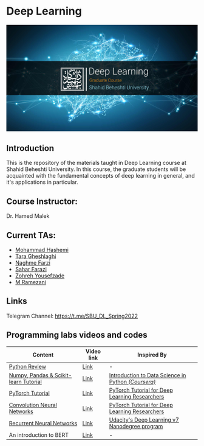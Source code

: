 # Deep Learning

<p align="center">
  <img src="https://github.com/SBU-CE/Deep-Learning/blob/main/images/course-logo.jpg">	
</p>

## Introduction

This is the repository of the materials taught in Deep Learning course at Shahid Beheshti University. In this course, the graduate students will be acquainted with the fundamental concepts of deep learning in general, and it's applications in particular.


## Course Instructor:

Dr. Hamed Malek

## Current TAs:

* [Mohammad Hashemi](https://github.com/mohammadhashemii)
* [Tara Gheshlaghi](https://github.com/GhTara)
* [Naghme Farzi](https://github.com/naghmefarzi)
* [Sahar Farazi](https://github.com/Sahari-96)
* [Zohreh Yousefzade](https://github.com/ZohrehYousefzadeh)
* [M Ramezani](https://github.com/M.Ramezani)



## Links

Telegram Channel: https://t.me/SBU_DL_Spring2022

## Programming labs videos and codes

| Content | Video link | Inspired By |
| ------------- | ------------- | ------------- |
| [Python Review](https://github.com/SBU-CE/Deep-Learning/tree/main/spring-2022/labs/1_python-review)  | [Link](https://drive.google.com/file/d/1h87oBUv2sOU6I4qMnUHUXtkjUVgQKEx3/view)  | - |
| [Numpy, Pandas & Scikit-learn Tutorial](https://github.com/SBU-CE/Deep-Learning/tree/main/spring-2022/labs/2_numpy-pandas-sklearn-tutorial)  | [Link](https://drive.google.com/drive/folders/1HGsUFW5ekZPAaiQVVJUH2H1rRnni9QTj?usp=sharing)  | [Introduction to Data Science in Python *(Coursera)*](https://www.coursera.org/learn/python-data-analysis)|
| [PyTorch Tutorial](https://github.com/SBU-CE/Deep-Learning/tree/main/spring-2022/labs/3_pytorch-tutorial) | [Link](https://t.me/SBU_DL_Spring2022_chat/104) | [PyTorch Tutorial for Deep Learning Researchers](https://github.com/yunjey/pytorch-tutorial) |
| [Convolution Neural Networks](https://github.com/SBU-CE/Deep-Learning/tree/main/spring-2022/labs/4_cnn) | [Link](https://t.me/SBU_DL_Spring2022_chat/240) | [PyTorch Tutorial for Deep Learning Researchers](https://github.com/yunjey/pytorch-tutorial)
| [Recurrent Neural Networks](https://github.com/SBU-CE/Deep-Learning/tree/main/spring-2022/labs/5_rnn) | [Link](https://drive.google.com/drive/folders/1xZSEPdTqsMUfsGihAR7cz7LDgS33QtmM?usp=sharing) | [Udacity's Deep Learning v7 Nanodegree program](https://github.com/udacity/deep-learning-v2-pytorch)
| An introduction to BERT | [Link](https://drive.google.com/file/d/1zilADDzWHxjmrkt3jRXAjOiw3w9SRWnE/view?usp=sharing) | - |
   

